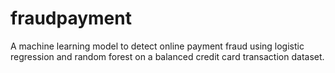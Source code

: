 # fraudpayment
A machine learning model to detect online payment fraud using logistic regression and random forest on a balanced credit card transaction dataset.
